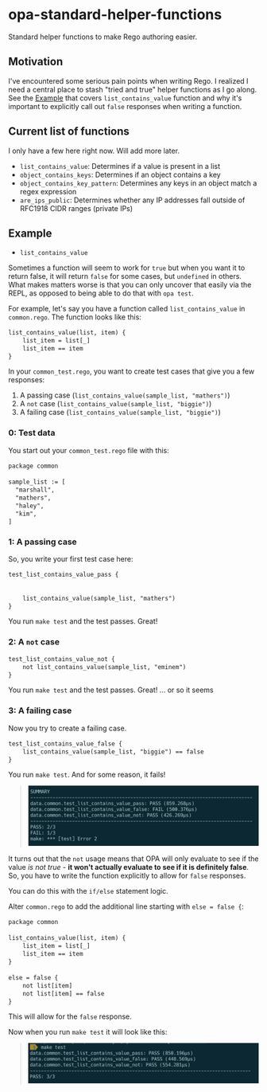 # opa-standard-helper-functions

Standard helper functions to make Rego authoring easier.

## Motivation

I've encountered some serious pain points when writing Rego. I realized I need a central place to stash "tried and true" helper functions as I go along. See the [Example](#example) that covers `list_contains_value` function and why it's important to explicitly call out `false` responses when writing a function.

## Current list of functions

I only have a few here right now. Will add more later.

* `list_contains_value`: Determines if a value is present in a list
* `object_contains_keys`: Determines if an object contains a key
* `object_contains_key_pattern`: Determines any keys in an object match a regex expression
* `are_ips_public`: Determines whether any IP addresses fall outside of RFC1918 CIDR ranges (private IPs) 

## Example

* `list_contains_value`


Sometimes a function will seem to work for `true` but when you want it to return false, it will return `false` for some cases, but `undefined` in others. What makes matters worse is that you can only uncover that easily via the REPL, as opposed to being able to do that with `opa test`.

For example, let's say you have a function called `list_contains_value` in `common.rego`. The function looks like this:

```rego
list_contains_value(list, item) {
	list_item = list[_]
	list_item == item
}
```

In your `common_test.rego`, you want to create test cases that give you a few responses:
1. A passing case (`list_contains_value(sample_list, "mathers")`)
2. A `not` case (`list_contains_value(sample_list, "biggie")`)
3. A failing case (`list_contains_value(sample_list, "biggie")`)

### 0: Test data

You start out your `common_test.rego` file with this:

```rego
package common

sample_list := [
  "marshall",
  "mathers",
  "haley",
  "kim",
]
```

### 1: A passing case
So, you write your first test case here:

```rego
test_list_contains_value_pass {


	list_contains_value(sample_list, "mathers")
}
```

You run  `make test` and the test passes. Great!

### 2: A `not` case

```rego
test_list_contains_value_not {
	not list_contains_value(sample_list, "eminem")
}
```

You run  `make test` and the test passes. Great! ... or so it seems


### 3: A failing case

Now you try to create a failing case.

```rego
test_list_contains_value_false {
	list_contains_value(sample_list, "biggie") == false
}
```

You run `make test`. And for some reason, it fails!

> ![Failing false case](images/1-failing-false-case.png)

It turns out that the `not` usage means that OPA will only evaluate to see if the value *is not true* - **it won't actually evaluate to see if it is definitely false**. So, you have to write the function explicitly to allow for `false` responses.

You can do this with the `if/else` statement logic.

Alter `common.rego` to add the additional line starting with `else = false {`:

```rego
package common

list_contains_value(list, item) {
	list_item = list[_]
	list_item == item
}

else = false {
	not list[item]
    not list[item] == false
}
```

This will allow for the `false` response.

Now when you run `make test` it will look like this:

> ![Passing false case](images/2-passing-false-case.png)

